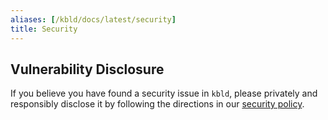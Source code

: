 ```yaml
---
aliases: [/kbld/docs/latest/security]
title: Security
---
```


## Vulnerability Disclosure

If you believe you have found a security issue in `kbld`, please privately and responsibly disclose it by following the directions in our [security policy](/shared/docs/latest/security-policy).
